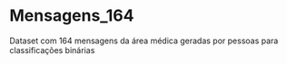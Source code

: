 # Mensagens_164
Dataset com 164 mensagens da área médica geradas por pessoas para classificações binárias
